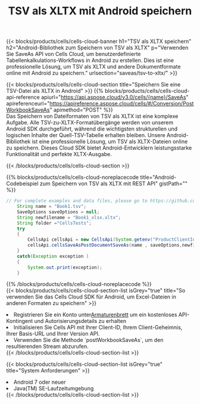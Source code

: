 ﻿---
title:  TSV als XLTX mit Android speichern
description:  Verwenden Sie das Aspose.Cells Cloud SDK für Android, um Dateien im TSV-Format als Dateien im XLTX-Format zu speichern.
kwords: Excel, Save TSV as XLTX, REST, Android
howto: How to save TSV as XLTX using Aspose.Cells Cloud Android library.
---
{{< blocks/products/cells/cells-cloud-banner h1="TSV als XLTX speichern" h2="Android-Bibliothek zum Speichern von TSV als XLTX" p="Verwenden Sie SaveAs API von Cells Cloud, um benutzerdefinierte Tabellenkalkulations-Workflows in Android zu erstellen. Dies ist eine professionelle Lösung, um TSV als XLTX und andere Dokumentformate online mit Android zu speichern." urlsection="saveas/tsv-to-xltx/" >}}

{{< blocks/products/cells/cells-cloud-section title="Speichern Sie eine TSV-Datei als XLTX in Android" >}}
{{% blocks/products/cells/cells-cloud-api-reference apiurl="https://api.aspose.cloud/v3.0/cells/{name}/SaveAs" apireferenceurl="https://apireference.aspose.cloud/cells/#/Conversion/PostWorkbookSaveAs" apimethod="POST" %}}
<br/>
Das Speichern von Dateiformaten von TSV als XLTX ist eine komplexe Aufgabe. Alle TSV-zu-XLTX-Formatübergänge werden von unserem Android SDK durchgeführt, während die wichtigsten strukturellen und logischen Inhalte der Quell-TSV-Tabelle erhalten bleiben. Unsere Android-Bibliothek ist eine professionelle Lösung, um TSV als XLTX-Dateien online zu speichern. Dieses Cloud SDK bietet Android-Entwicklern leistungsstarke Funktionalität und perfekte XLTX-Ausgabe.

{{< /blocks/products/cells/cells-cloud-section >}}

{{% blocks/products/cells/cells-cloud-noreplacecode title="Android-Codebeispiel zum Speichern von TSV als XLTX mit REST API" gistPath="" %}}
  
```java
// For complete examples and data files, please go to https://github.com/aspose-cells-cloud/aspose-cells-cloud-android/
    String name = "Book1.tsv";
    SaveOptions saveOptions = null;
    String newfilename = "Book1_xlsx.xltx";
    String folder ="CellsTests";
    try
    {
        CellsApi cellsApi = new CellsApi(System.getenv("ProductClientId"), System.getenv("ProductClientSecret"));
        cellsApi.cellsSaveAsPostDocumentSaveAs(name , saveOptions,newfilename,false,false,folder,null,null,null,true);                       
    }
    catch(Exception exception )
    {
        System.out.print(exception);
    }
```
  
{{% /blocks/products/cells/cells-cloud-noreplacecode %}}
<br/>
{{< blocks/products/cells/cells-cloud-section-list isGrey="true" title="So verwenden Sie das Cells Cloud SDK für Android, um Excel-Dateien in anderen Formaten zu speichern" >}}
<li> Registrieren Sie ein Konto unter<a href="https://dashboard.aspose.cloud/">Armaturenbrett</a> um ein kostenloses API-Kontingent und Autorisierungsdetails zu erhalten</li>
<li>Initialisieren Sie Cells API mit Ihrer Client-ID, Ihrem Client-Geheimnis, Ihrer Basis-URL und Ihrer Version API.</li>
<li>Verwenden Sie die Methode `postWorkbookSaveAs`, um den resultierenden Stream abzurufen.</li>
{{< /blocks/products/cells/cells-cloud-section-list >}}

{{< blocks/products/cells/cells-cloud-section-list isGrey="true" title="System Anforderungen" >}}
<li>Android 7 oder neuer</li>
<li>Java(TM) SE-Laufzeitumgebung</li>
{{< /blocks/products/cells/cells-cloud-section-list >}}
